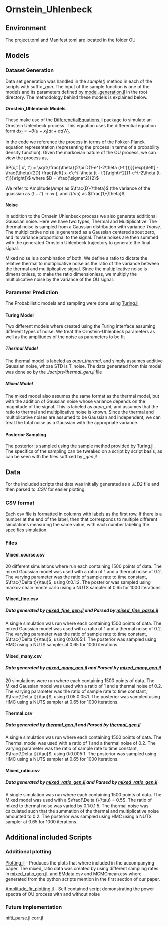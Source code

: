 # Ornstein_Uhlenbeck

## Environment

The project.toml and Manifest.toml are located in the folder OU
  
## Models

### Dataset Generation

Data set generation was handled in the *sample()* method in each of the scripts with suffix *_gen*. The input of the sample function is one of the models and its parameters defined by [model_generation.jl](model_generation.jl)  in the root directory. The methodology behind these models is explained below.

#### Ornstein_Uhlenbeck Models

These make use of the [DifferenetialEquations.jl](https://github.com/SciML/DifferentialEquations.jl) package to simulate an Ornstein Uhlenbeck process. This equation uses the differential equation form $dx_t = -\theta(\mu - x_t) dt + \sigma dW_t$.

  
  

In the code we reference the process in terms of the Fokker-Planck equation representation (representing the process in terms of a probability density function). Given the markovian nature of the OU process, we can view the process as,

  
  

$P(x,t | x', t') = \sqrt{\frac{\theta}{2\pi D(1-e^{-2\theta (t-t')})}}\exp{\left[ - \frac{\theta}{2D} \frac{\left( x-x'e^{-\theta (t - t')}\right)^2}{1-e^{-2\theta (t-t')}}\right]}$ where $D = \frac{\sigma^2}{2}$

  

We refer to Amplitude(*Amp*) as $\frac{D}{\theta}$ (the variance of the guassian as $(t - t') \rightarrow  \infty$ ), and $\tau$(*tau*) as $\frac{1}{\theta}$

  

#### Noise

  

In addition to the Ornsein Uhlenbeck process we also generate additional Gaussian noise. Here we have two types, Thermal and Multiplicative. The thermal noise is sampled from a Gaussian distribution with variance *Tnoise*. The multiplicative noise is generated as a Gaussian centered about zero, and its variance proportional to the signal. These noises are then summed with the generated Ornstein Uhlenbeck trajectory to generate the final signal.

Mixed noise is a combination of both. We define a ratio to dictate the relative thermal to multiplicative noise as the ratio of the variance between the thermal and multiplicative signal. Since the multiplicative noise is dimensionless, to make the ratio dimensionless, we multiply the multiplicative noise by the variance of the OU signal.

### Parameter Prediction

  

The Probabilistic models and sampling were done using [Turing.jl](https://github.com/TuringLang/Turing.jl)

  

#### Turing Model

  

Two different models where created using the Turing interface assuming different types of noise. We treat the Ornstein-Uhlenbeck parameters as well as the amplitudes of the noise as parameters to be fit

  

##### Thermal Model

The thermal model is labeled as *oupn_thermal*, and simply assumes additive Gaussian noise, whose STD is T_noise. The data generated from this model was done so by the *./scripts/thermal_gen.jl* file

  

##### Mixed Model

 
The mixed model also assumes the same format as the thermal model, but with the addition of Gaussian noise whose variance depends on the magnitude of the signal. This is labeled as *oupn_mt*, and assumes that the ratio to thermal and multiplicative noise is known. Since the thermal and multiplicative noises are assumed to be Gaussian and independent, we can treat the total noise as a Gaussian with the appropriate variance.

#### Posterior Sampling

The posterior is sampled using the sample method provided by Turing.jl. The specifics of the sampling can be tweaked on a script by script basis, as can be seen with the files suffixed by *_gen.jl*

  

## Data

 For the included scripts that data was initially generated as a *JLD2* file and then parsed to *.CSV* for easier plotting.

### CSV format

Each csv file is formatted in columns with labels as the first row. If there is a number at the end of the label, then that corresponds to multiple different simulations measuring the same value, with each number labeling the specifics simulation.

### Files


#### Mixed_course.csv

20 different simulations where run each containing 1500 points of data. The mixed Gaussian model was used with a ratio of 1 and a thermal noise of 0.2. The varying parameter was the ratio of sample rate to time constant, $\frac{\Delta t}{\tau}$, using 0:0.1:2. The posterior was sampled using markov chain monte carlo using a NUTS sampler at 0.65 for 1000 iterations.

  

#### Mixed_fine.csv

##### Data generated by [mixed_fine_gen.jl](Scripts/mixed_fine_gen.jl) and Parsed by [mixed_fine_parse.jl](Scripts/mixed_fine_parse.jl)


A single simulation was run where each containing 1500 points of data. The mixed Gaussian model was used with a ratio of 1 and a thermal noise of 0.2. The varying parameter was the ratio of sample rate to time constant, $\frac{\Delta t}{\tau}$, using 0:0.005:1. The posterior was sampled using HMC using a NUTS sampler at 0.65 for 1000 iterations.

  

#### Mixed_many.csv

##### Data generated by [mixed_many_gen.jl](Scripts/mixed_many_gen.jl) and Parsed by [mixed_many_gen.jl](Scripts/mixed_many_parse.jl)


20 simulations were run where each containing 1500 points of data. The Mixed Gaussian model was used with a ratio of 1 and a thermal noise of 0.2. The varying parameter was the ratio of sample rate to time constant, $\frac{\Delta t}{\tau}$, using 0.05:0.05:1. The posterior was sampled using HMC using a NUTS sampler at 0.65 for 1000 iterations.

 
#### Thermal.csv

##### Data generated by [thermal_gen.jl](Scripts/thermal_gen.jl) and Parsed by [thermal_gen.jl](Scripts/thermal_parse.jl)

A single simulation was run where each containing 1500 points of data. The Thermal model was used with a ratio of 1 and a thermal noise of 0.2. The varying parameter was the ratio of sample rate to time constant, $\frac{\Delta t}{\tau}$, using 0:0.005:1. The posterior was sampled using HMC using a NUTS sampler at 0.65 for 1000 iterations.

  

#### Mixed_ratio.csv

##### Data generated by [mixed_ratio_gen.jl](Scripts/mixed_ratio_gen.jl) and Parsed by [mixed_ratio_gen.jl](Scripts/mixed_ratio_parse.jl)

  

A single simulation was run where each containing 1500 points of data. The Mixed model was used with a $\frac{\Delta t}{\tau} = 0.5$. The ratio of mixed to thermal noise was varied by 0.1:0.1:5. The thermal noise was calculated such that the summation of the thermal and multiplicative noise amounted to 0.2. The posterior was sampled using HMC using a NUTS sampler at 0.65 for 1000 iterations.

## Additional included Scripts

### Additional plotting

[Plotting.jl](Scripts/Plotting.jl) - Produces the plots that where included in the accompanying paper. The mixed_ratio data was created by using different sampling rates in [mixed_ratio_gen.jl](Scripts/mixed_ratio_gen.jl), and EMdata.csv and MCMCmean.csv where generated from the python scripts mention in the first section of our paper.

[Amplitude_fir_plotting.jl](Scripts/Amplitude_fit_plotting.jl) - Self contained script demonstrating the power spectra of OU process with and without noise


### Future implementation
[nifti_parse.jl](Scripts/nifti.jl)
[corr.jl](Scripts/corr.jl)
